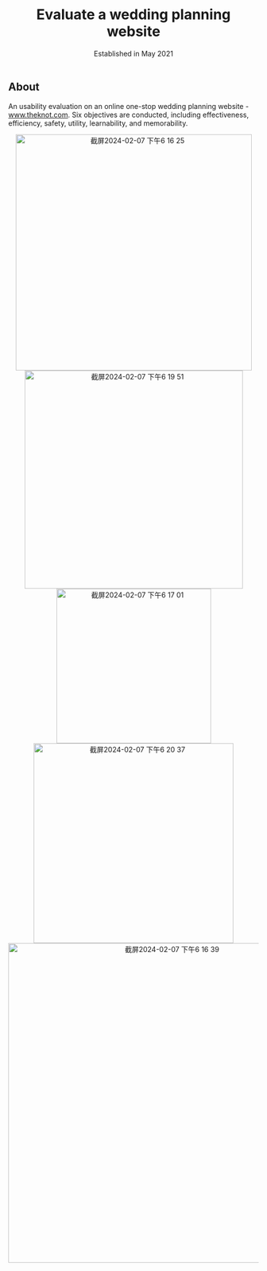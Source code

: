 <h1 align="center">
  Evaluate a wedding planning website
</h1>

<div align="center">
  Established in May 2021
  <br />
  <br />
</div>



## About

An usability evaluation on an online one-stop wedding planning website - www.theknot.com. Six objectives are conducted, including effectiveness, efficiency, safety, utility, learnability, and memorability.
<div align="center">
<img width="475" alt="截屏2024-02-07 下午6 16 25" src="https://github.com/zoehuai/UI-UX_Evaluate_User_Experience/assets/54278902/13596f97-ec50-4de8-a34b-c81a7ec200d5">
<br />
<img width="439" alt="截屏2024-02-07 下午6 19 51" src="https://github.com/zoehuai/UI-UX_Evaluate_User_Experience/assets/54278902/ac77e324-1ed4-40b8-909b-605095ae7260">
<br />
<img width="311" alt="截屏2024-02-07 下午6 17 01" src="https://github.com/zoehuai/UI-UX_Evaluate_User_Experience/assets/54278902/28cf33b3-de05-4946-a0d5-1bd8a3f94697">
<br />
<img width="402" alt="截屏2024-02-07 下午6 20 37" src="https://github.com/zoehuai/UI-UX_Evaluate_User_Experience/assets/54278902/a667348c-877d-4032-8bee-5bc9340ac788">
<br />
<img width="643" alt="截屏2024-02-07 下午6 16 39" src="https://github.com/zoehuai/UI-UX_Evaluate_User_Experience/assets/54278902/756bd1c1-fab1-4954-a41c-8bc3a09ee9fe">
</div>
